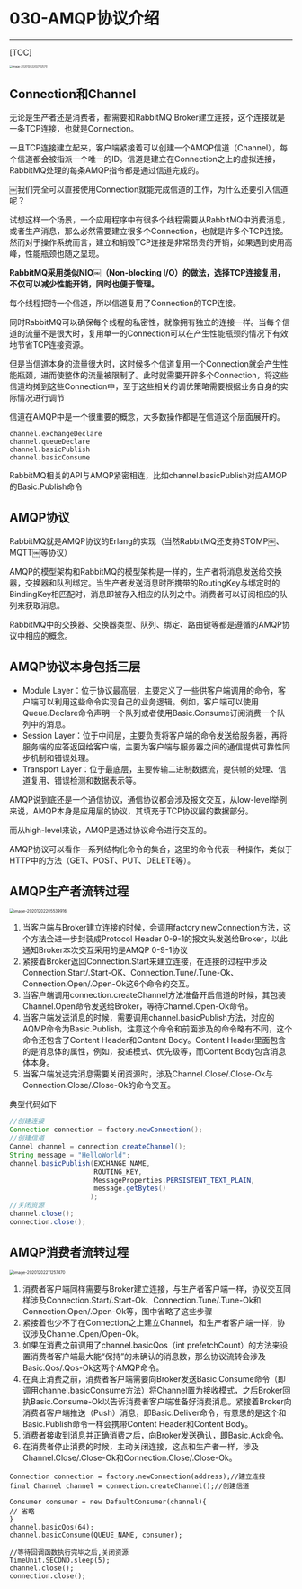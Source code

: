 # 030-AMQP协议介绍

------

[TOC]

<img src="../../../../assets/image-20201202202702570.png" alt="image-20201202202702570" style="zoom: 33%;" />

## Connection和Channel

无论是生产者还是消费者，都需要和RabbitMQ Broker建立连接，这个连接就是一条TCP连接，也就是Connection。

一旦TCP连接建立起来，客户端紧接着可以创建一个AMQP信道（Channel），每个信道都会被指派一个唯一的ID。信道是建立在Connection之上的虚拟连接，RabbitMQ处理的每条AMQP指令都是通过信道完成的。

￼我们完全可以直接使用Connection就能完成信道的工作，为什么还要引入信道呢？

试想这样一个场景，一个应用程序中有很多个线程需要从RabbitMQ中消费消息，或者生产消息，那么必然需要建立很多个Connection，也就是许多个TCP连接。然而对于操作系统而言，建立和销毁TCP连接是非常昂贵的开销，如果遇到使用高峰，性能瓶颈也随之显现。

**RabbitMQ采用类似NIO￼（Non-blocking I/O）的做法，选择TCP连接复用，不仅可以减少性能开销，同时也便于管理。**

每个线程把持一个信道，所以信道复用了Connection的TCP连接。

同时RabbitMQ可以确保每个线程的私密性，就像拥有独立的连接一样。当每个信道的流量不是很大时，复用单一的Connection可以在产生性能瓶颈的情况下有效地节省TCP连接资源。

但是当信道本身的流量很大时，这时候多个信道复用一个Connection就会产生性能瓶颈，进而使整体的流量被限制了。此时就需要开辟多个Connection，将这些信道均摊到这些Connection中，至于这些相关的调优策略需要根据业务自身的实际情况进行调节

信道在AMQP中是一个很重要的概念，大多数操作都是在信道这个层面展开的。

```
channel.exchangeDeclare
channel.queueDeclare
channel.basicPublish
channel.basicConsume
```

RabbitMQ相关的API与AMQP紧密相连，比如channel.basicPublish对应AMQP的Basic.Publish命令

## AMQP协议

RabbitMQ就是AMQP协议的Erlang的实现（当然RabbitMQ还支持STOMP￼、MQTT￼等协议）

AMQP的模型架构和RabbitMQ的模型架构是一样的，生产者将消息发送给交换器，交换器和队列绑定。当生产者发送消息时所携带的RoutingKey与绑定时的BindingKey相匹配时，消息即被存入相应的队列之中。消费者可以订阅相应的队列来获取消息。

RabbitMQ中的交换器、交换器类型、队列、绑定、路由键等都是遵循的AMQP协议中相应的概念。

## AMQP协议本身包括三层

- Module Layer：位于协议最高层，主要定义了一些供客户端调用的命令，客户端可以利用这些命令实现自己的业务逻辑。例如，客户端可以使用Queue.Declare命令声明一个队列或者使用Basic.Consume订阅消费一个队列中的消息。
- Session Layer：位于中间层，主要负责将客户端的命令发送给服务器，再将服务端的应答返回给客户端，主要为客户端与服务器之间的通信提供可靠性同步机制和错误处理。
- Transport Layer：位于最底层，主要传输二进制数据流，提供帧的处理、信道复用、错误检测和数据表示等。

AMQP说到底还是一个通信协议，通信协议都会涉及报文交互，从low-level举例来说，AMQP本身是应用层的协议，其填充于TCP协议层的数据部分。

而从high-level来说，AMQP是通过协议命令进行交互的。

AMQP协议可以看作一系列结构化命令的集合，这里的命令代表一种操作，类似于HTTP中的方法（GET、POST、PUT、DELETE等）。

## AMQP生产者流转过程

<img src="../../../../assets/image-20201202205539916.png" alt="image-20201202205539916" style="zoom: 50%;" />

1. 当客户端与Broker建立连接的时候，会调用factory.newConnection方法，这个方法会进一步封装成Protocol Header 0-9-1的报文头发送给Broker，以此通知Broker本次交互采用的是AMQP 0-9-1协议
2. 紧接着Broker返回Connection.Start来建立连接，在连接的过程中涉及Connection.Start/.Start-OK、Connection.Tune/.Tune-Ok、Connection.Open/.Open-Ok这6个命令的交互。
3. 当客户端调用connection.createChannel方法准备开启信道的时候，其包装Channel.Open命令发送给Broker，等待Channel.Open-Ok命令。
4. 当客户端发送消息的时候，需要调用channel.basicPublish方法，对应的AQMP命令为Basic.Publish，注意这个命令和前面涉及的命令略有不同，这个命令还包含了Content Header和Content Body。Content Header里面包含的是消息体的属性，例如，投递模式、优先级等，而Content Body包含消息体本身。
5. 当客户端发送完消息需要关闭资源时，涉及Channel.Close/.Close-Ok与Connection.Close/.Close-Ok的命令交互。

典型代码如下

```java
//创建连接
Connection connection = factory.newConnection();
//创建信道
Cannel channel = connection.createChannel();
String message = "HelloWorld";
channel.basicPublish(EXCHANGE_NAME,
                     ROUTING_KEY,
                     MessageProperties.PERSISTENT_TEXT_PLAIN,
                     message.getBytes()
                    );
//关闭资源
channel.close();
connection.close();
```

## AMQP消费者流转过程

<img src="../../../../assets/image-20201202211257470.png" alt="image-20201202211257470" style="zoom:50%;" />

1. 消费者客户端同样需要与Broker建立连接，与生产者客户端一样，协议交互同样涉及Connection.Start/.Start-Ok、Connection.Tune/.Tune-Ok和Connection.Open/.Open-Ok等，图中省略了这些步骤
2. 紧接着也少不了在Connection之上建立Channel，和生产者客户端一样，协议涉及Channel.Open/Open-Ok。
3. 如果在消费之前调用了channel.basicQos（int prefetchCount）的方法来设置消费者客户端最大能“保持”的未确认的消息数，那么协议流转会涉及Basic.Qos/.Qos-Ok这两个AMQP命令。
4. 在真正消费之前，消费者客户端需要向Broker发送Basic.Consume命令（即调用channel.basicConsume方法）将Channel置为接收模式，之后Broker回执Basic.Consume-Ok以告诉消费者客户端准备好消费消息。紧接着Broker向消费者客户端推送（Push）消息，即Basic.Deliver命令，有意思的是这个和Basic.Publish命令一样会携带Content Header和Content Body。
5. 消费者接收到消息并正确消费之后，向Broker发送确认，即Basic.Ack命令。
6. 在消费者停止消费的时候，主动关闭连接，这点和生产者一样，涉及Channel.Close/.Close-Ok和Connection.Close/.Close-Ok。

```
Connection connection = factory.newConnection(address);//建立连接
final Channel channel = connection.createChannel();//创建信道

Consumer consumer = new DefaultConsumer(channel){
// 省略
}
channel.basicQos(64);
channel.basicConsume(QUEUE_NAME, consumer);

//等待回调函数执行完毕之后,关闭资源
TimeUnit.SECOND.sleep(5);
channel.close();
connection.close();
```

